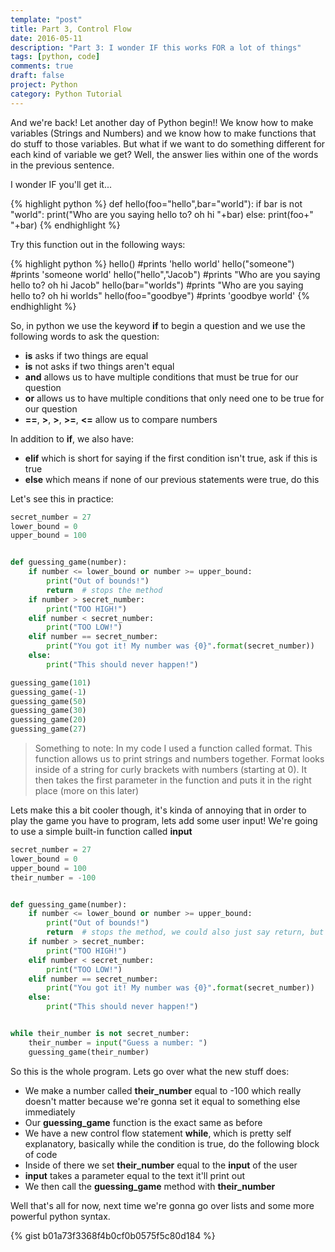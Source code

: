 ```yaml
---
template: "post"
title: Part 3, Control Flow
date: 2016-05-11
description: "Part 3: I wonder IF this works FOR a lot of things"
tags: [python, code]
comments: true
draft: false
project: Python
category: Python Tutorial
---
```


And we're back! Let another day of Python begin!! 
We know how to make variables (Strings and Numbers) and we know how to make functions that do stuff to those variables. But what if we want to do something different for each kind of variable we get? Well, the answer lies within one of the words in the previous sentence.

I wonder IF you'll get it...

{% highlight python %}
def hello(foo="hello",bar="world"):
  if bar is not "world":
    print("Who are you saying hello to? oh hi "+bar)
  else:
    print(foo+" "+bar)
{% endhighlight %}

Try this function out in the following ways:


{% highlight python %}
hello() #prints 'hello world' 
hello("someone") #prints 'someone world'
hello("hello","Jacob") #prints "Who are you saying hello to? oh hi Jacob"
hello(bar="worlds") #prints "Who are you saying hello to? oh hi worlds"
hello(foo="goodbye") #prints 'goodbye world'
{% endhighlight %}

So, in python we use the keyword **if** to begin a question and we use the following words to ask the question:

* **is** asks if two things are equal
* **is** not asks if two things aren't equal
* **and** allows us to have multiple conditions that must be true for our question
* **or** allows us to have multiple conditions that only need one to be true for our question
* **==**, **>**, **>**, **>=**, **<=** allow us to compare numbers

In addition to **if**, we also have:

* **elif** which is short for saying if the first condition isn't true, ask if this is true
* **else** which means if none of our previous statements were true, do this

Let's see this in practice:

~~~ python
secret_number = 27
lower_bound = 0
upper_bound = 100


def guessing_game(number):
    if number <= lower_bound or number >= upper_bound:
        print("Out of bounds!")
        return  # stops the method
    if number > secret_number:
        print("TOO HIGH!")
    elif number < secret_number:
        print("TOO LOW!")
    elif number == secret_number:
        print("You got it! My number was {0}".format(secret_number))
    else:
        print("This should never happen!")

guessing_game(101)
guessing_game(-1)
guessing_game(50)
guessing_game(30)
guessing_game(20)
guessing_game(27)

~~~

> Something to note: In my code I used a function called format. This function allows us to print strings and numbers together. Format looks inside of a string for curly brackets with numbers (starting at 0). It then takes the first parameter in the function and puts it in the right place (more on this later)

Lets make this a bit cooler though, it's kinda of annoying that in order to play the game you have to program, lets add some user input! We're going to use a simple built-in function called **input**

~~~ python
secret_number = 27
lower_bound = 0
upper_bound = 100
their_number = -100


def guessing_game(number):
    if number <= lower_bound or number >= upper_bound:
        print("Out of bounds!")
        return  # stops the method, we could also just say return, but break is a really useful control flow statement
    if number > secret_number:
        print("TOO HIGH!")
    elif number < secret_number:
        print("TOO LOW!")
    elif number == secret_number:
        print("You got it! My number was {0}".format(secret_number))
    else:
        print("This should never happen!")


while their_number is not secret_number:
    their_number = input("Guess a number: ")
    guessing_game(their_number)
~~~

So this is the whole program. Lets go over what the new stuff does:

* We make a number called **their_number** equal to -100 which really doesn't matter because we're gonna set it equal to something else immediately
* Our **guessing_game** function is the exact same as before
* We have a new control flow statement **while**, which is pretty self explanatory, basically while the condition is true, do the following block of code
* Inside of there we set **their_number** equal to the **input** of the user
* **input** takes a parameter equal to the text it'll print out
* We then call the **guessing_game** method with **their_number**

Well that's all for now, next time we're gonna go over lists and some more powerful python syntax.

{% gist b01a73f3368f4b0cf0b0575f5c80d184 %}
